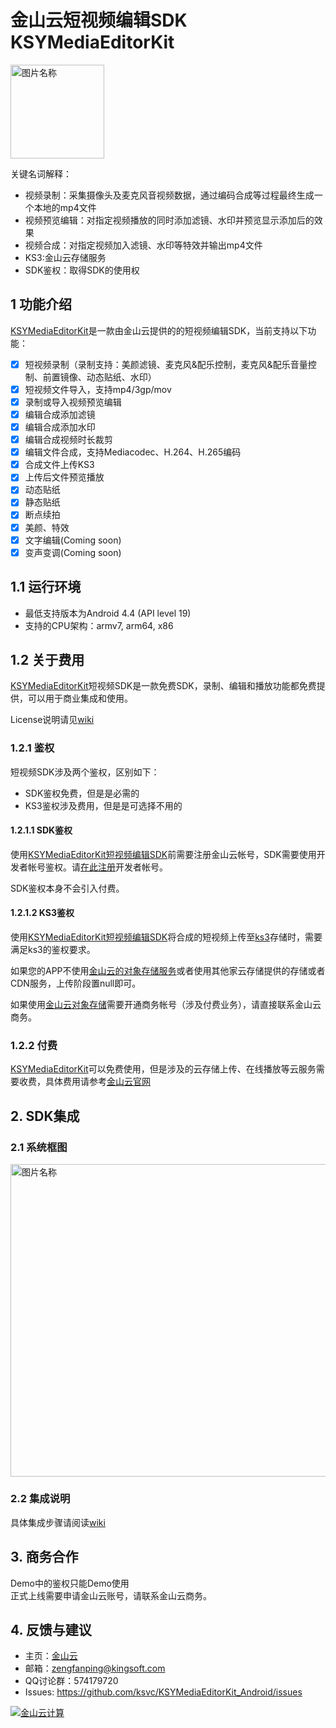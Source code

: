 # 金山云短视频编辑SDK KSYMediaEditorKit

<img src="https://ks3-cn-beijing.ksyun.com/ksy.vcloud.sdk/Android/short_video/liantu-13.png" width = "150" height = "150" alt="图片名称" align=center /> 

关键名词解释：
- 视频录制：采集摄像头及麦克风音视频数据，通过编码合成等过程最终生成一个本地的mp4文件  
- 视频预览编辑：对指定视频播放的同时添加滤镜、水印并预览显示添加后的效果  
- 视频合成：对指定视频加入滤镜、水印等特效并输出mp4文件
- KS3:金山云存储服务  
- SDK鉴权：取得SDK的使用权

## 1 功能介绍
[KSYMediaEditorKit][KSYMediaEditorKit]是一款由金山云提供的的短视频编辑SDK，当前支持以下功能：

* [x] 短视频录制（录制支持：美颜滤镜、麦克风&配乐控制，麦克风&配乐音量控制、前置镜像、动态贴纸、水印）
* [x] 短视频文件导入，支持mp4/3gp/mov
* [x] 录制或导入视频预览编辑
* [x] 编辑合成添加滤镜
* [x] 编辑合成添加水印
* [x] 编辑合成视频时长裁剪
* [x] 编辑文件合成，支持Mediacodec、H.264、H.265编码
* [x] 合成文件上传KS3
* [x] 上传后文件预览播放 
* [x] 动态贴纸 
* [x] 静态贴纸 
* [x] 断点续拍
* [x] 美颜、特效
* [x] 文字编辑(Coming soon)
* [x] 变声变调(Coming soon)

## 1.1 运行环境  
- 最低支持版本为Android 4.4 (API level 19)
- 支持的CPU架构：armv7, arm64, x86


## 1.2 关于费用
[KSYMediaEditorKit][KSYMediaEditorKit]短视频SDK是一款免费SDK，录制、编辑和播放功能都免费提供，可以用于商业集成和使用。

License说明请见[wiki][license]

### 1.2.1 鉴权
短视频SDK涉及两个鉴权，区别如下：
* SDK鉴权免费，但是是必需的
* KS3鉴权涉及费用，但是是可选择不用的

#### 1.2.1.1 SDK鉴权
使用[KSYMediaEditorKit短视频编辑SDK][KSYMediaEditorKit]前需要注册金山云帐号，SDK需要使用开发者帐号鉴权。请[在此注册][ksyun]开发者帐号。

SDK鉴权本身不会引入付费。

#### 1.2.1.2 KS3鉴权
使用[KSYMediaEditorKit短视频编辑SDK][KSYMediaEditorKit]将合成的短视频上传至[ks3][ks3]存储时，需要满足ks3的鉴权要求。

如果您的APP不使用[金山云的对象存储服务][ks3]或者使用其他家云存储提供的存储或者CDN服务，上传阶段置null即可。

如果使用[金山云对象存储][ks3]需要开通商务帐号（涉及付费业务），请直接联系金山云商务。

### 1.2.2 付费
[KSYMediaEditorKit][KSYMediaEditorKit]可以免费使用，但是涉及的云存储上传、在线播放等云服务需要收费，具体费用请参考[金山云官网][ksyun]

## 2. SDK集成

### 2.1 系统框图

<img src="https://raw.githubusercontent.com/wiki/ksvc/KSYMediaEditorKit_Android/images/shortVideo.png" width = "708" height = "499.5" alt="图片名称" align=center />

### 2.2 集成说明
具体集成步骤请阅读[wiki][wiki]

## 3. 商务合作
Demo中的鉴权只能Demo使用  
正式上线需要申请金山云账号，请联系金山云商务。

## 4. 反馈与建议
- 主页：[金山云](http://www.ksyun.com/)
- 邮箱：<zengfanping@kingsoft.com>
- QQ讨论群：574179720
- Issues: <https://github.com/ksvc/KSYMediaEditorKit_Android/issues>

<a href="http://www.ksyun.com/"><img src="https://raw.githubusercontent.com/wiki/ksvc/KSYLive_Android/images/logo.png" border="0" alt="金山云计算" /></a>

[ksyun]:https://v.ksyun.com
[license]:https://github.com/ksvc/KSYMediaEditorKit_Android/wiki/license
[wiki]:https://github.com/ksvc/KSYMediaEditorKit_Android/wiki
[KSYMediaEditorKit]:https://github.com/ksvc/KSYMediaEditorKit_Android
[ks3]:https://www.ksyun.com/proservice/storage_service
